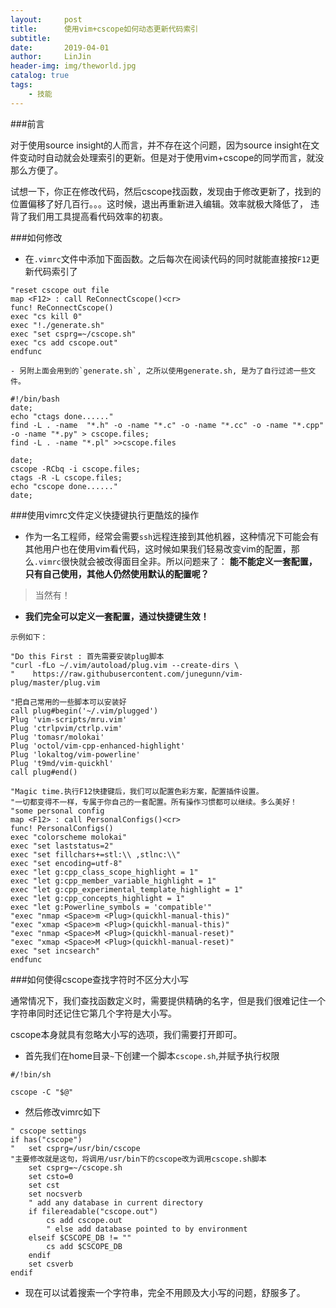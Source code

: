 ```yaml
---
layout:     post
title:      使用vim+cscope如何动态更新代码索引
subtitle:   
date:       2019-04-01
author:     LinJin
header-img: img/theworld.jpg
catalog: true
tags:                            
    - 技能
---
```


###前言

对于使用source insight的人而言，并不存在这个问题，因为source insight在文件变动时自动就会处理索引的更新。但是对于使用vim+cscope的同学而言，就没那么方便了。

试想一下，你正在修改代码，然后cscope找函数，发现由于修改更新了，找到的位置偏移了好几百行。。。这时候，退出再重新进入编辑。效率就极大降低了，
违背了我们用工具提高看代码效率的初衷。


###如何修改
- 在`.vimrc`文件中添加下面函数。之后每次在阅读代码的同时就能直接按`F12`更新代码索引了
```shell
"reset cscope out file
map <F12> : call ReConnectCscope()<cr>
func! ReConnectCscope()
exec "cs kill 0"
exec "!./generate.sh"
exec "set csprg=~/cscope.sh"
exec "cs add cscope.out"
endfunc

```
    - 另附上面会用到的`generate.sh`, 之所以使用generate.sh, 是为了自行过滤一些文件。
```shell
#!/bin/bash
date;
echo "ctags done......"
find -L . -name  "*.h" -o -name "*.c" -o -name "*.cc" -o -name "*.cpp" -o -name "*.py" > cscope.files;
find -L . -name "*.pl" >>cscope.files

date;
cscope -RCbq -i cscope.files;
ctags -R -L cscope.files;
echo "cscope done......"
date;

```

###使用vimrc文件定义快捷键执行更酷炫的操作
- 作为一名工程师，经常会需要`ssh`远程连接到其他机器，这种情况下可能会有其他用户也在使用vim看代码，这时候如果我们轻易改变vim的配置，那么`.vimrc`很快就会被改得面目全非。所以问题来了： **能不能定义一套配置，只有自己使用，其他人仍然使用默认的配置呢？**

> 当然有！

- **我们完全可以定义一套配置，通过快捷键生效！**
```shell
示例如下：

"Do this First : 首先需要安装plug脚本
"curl -fLo ~/.vim/autoload/plug.vim --create-dirs \
"    https://raw.githubusercontent.com/junegunn/vim-plug/master/plug.vim

"把自己常用的一些脚本可以安装好
call plug#begin('~/.vim/plugged')
Plug 'vim-scripts/mru.vim'
Plug 'ctrlpvim/ctrlp.vim'
Plug 'tomasr/molokai'
Plug 'octol/vim-cpp-enhanced-highlight'
Plug 'lokaltog/vim-powerline'
Plug 't9md/vim-quickhl'
call plug#end()

"Magic time.执行F12快捷键后，我们可以配置色彩方案，配置插件设置。
"一切都变得不一样，专属于你自己的一套配置。所有操作习惯都可以继续。多么美好！
"some personal config
map <F12> : call PersonalConfigs()<cr>
func! PersonalConfigs()
exec "colorscheme molokai"
exec "set laststatus=2"
exec "set fillchars+=stl:\\ ,stlnc:\\"
exec "set encoding=utf-8"
exec "let g:cpp_class_scope_highlight = 1"
exec "let g:cpp_member_variable_highlight = 1"
exec "let g:cpp_experimental_template_highlight = 1"
exec "let g:cpp_concepts_highlight = 1"
exec "let g:Powerline_symbols = 'compatible'"
"exec "nmap <Space>m <Plug>(quickhl-manual-this)"
"exec "xmap <Space>m <Plug>(quickhl-manual-this)"
"exec "nmap <Space>M <Plug>(quickhl-manual-reset)"
"exec "xmap <Space>M <Plug>(quickhl-manual-reset)"
exec "set incsearch"
endfunc
```


###如何使得cscope查找字符时不区分大小写

通常情况下，我们查找函数定义时，需要提供精确的名字，但是我们很难记住一个字符串同时还记住它第几个字符是大小写。

cscope本身就具有忽略大小写的选项，我们需要打开即可。

- 首先我们在home目录`~`下创建一个脚本`cscope.sh`,并赋予执行权限
```shell
#/!bin/sh

cscope -C "$@"
```

- 然后修改vimrc如下
```shell
" cscope settings
if has("cscope")
"   set csprg=/usr/bin/cscope
"主要修改就是这句，将调用/usr/bin下的cscope改为调用cscope.sh脚本
    set csprg=~/cscope.sh
    set csto=0
    set cst
    set nocsverb
    " add any database in current directory
    if filereadable("cscope.out")
        cs add cscope.out
        " else add database pointed to by environment
    elseif $CSCOPE_DB != ""
        cs add $CSCOPE_DB
    endif
    set csverb
endif

```

- 现在可以试着搜索一个字符串，完全不用顾及大小写的问题，舒服多了。
